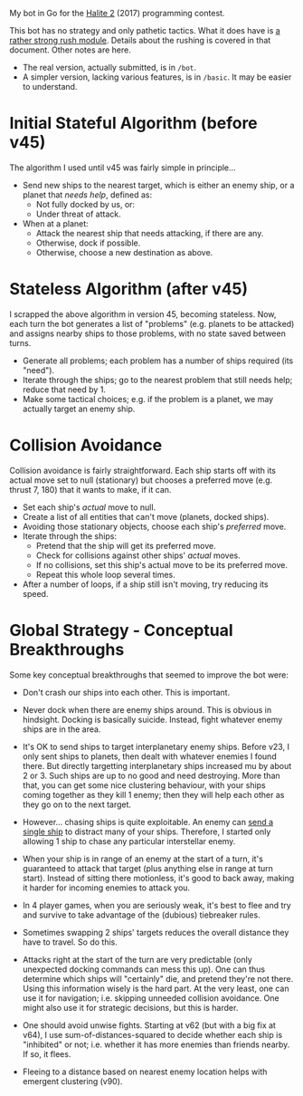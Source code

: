 My bot in Go for the [Halite 2](https://halite.io/) (2017) programming contest.

This bot has no strategy and only pathetic tactics. What it does have is [a rather strong rush module](https://github.com/fohristiwhirl/halite2_rush_theory). Details about the rushing is covered in that document. Other notes are here.

* The real version, actually submitted, is in `/bot`.
* A simpler version, lacking various features, is in `/basic`. It may be easier to understand.

# Initial Stateful Algorithm (before v45)

The algorithm I used until v45 was fairly simple in principle...

* Send new ships to the nearest target, which is either an enemy ship, or a planet that *needs help*, defined as:
  - Not fully docked by us, or:
  - Under threat of attack.
* When at a planet:
  - Attack the nearest ship that needs attacking, if there are any.
  - Otherwise, dock if possible.
  - Otherwise, choose a new destination as above.

# Stateless Algorithm (after v45)

I scrapped the above algorithm in version 45, becoming stateless. Now, each turn the bot generates a list of "problems" (e.g. planets to be attacked) and assigns nearby ships to those problems, with no state saved between turns.

* Generate all problems; each problem has a number of ships required (its "need").
* Iterate through the ships; go to the nearest problem that still needs help; reduce that need by 1.
* Make some tactical choices; e.g. if the problem is a planet, we may actually target an enemy ship.

# Collision Avoidance

Collision avoidance is fairly straightforward. Each ship starts off with its actual move set to null (stationary) but chooses a preferred move (e.g. thrust 7, 180) that it wants to make, if it can.

* Set each ship's *actual* move to null.
* Create a list of all entities that can't move (planets, docked ships).
* Avoiding those stationary objects, choose each ship's *preferred* move.
* Iterate through the ships:
  - Pretend that the ship will get its preferred move.
  - Check for collisions against other ships' *actual* moves.
  - If no collisions, set this ship's actual move to be its preferred move.
  - Repeat this whole loop several times.
* After a number of loops, if a ship still isn't moving, try reducing its speed.

# Global Strategy - Conceptual Breakthroughs

Some key conceptual breakthroughs that seemed to improve the bot were:

* Don't crash our ships into each other. This is important.

* Never dock when there are enemy ships around. This is obvious in hindsight. Docking is basically suicide. Instead, fight whatever enemy ships are in the area.

* It's OK to send ships to target interplanetary enemy ships. Before v23, I only sent ships to planets, then dealt with whatever enemies I found there. But directly targetting interplanetary ships increased mu by about 2 or 3. Such ships are up to no good and need destroying. More than that, you can get some nice clustering behaviour, with your ships coming together as they kill 1 enemy; then they will help each other as they go on to the next target.

* However... chasing ships is quite exploitable. An enemy can [send a single ship](https://halite.io/play/?game_id=2424227&replay_class=1&replay_name=replay-20171108-160208%2B0000--3470758710-312-208-1510156921) to distract many of your ships. Therefore, I started only allowing 1 ship to chase any particular interstellar enemy.

* When your ship is in range of an enemy at the start of a turn, it's guaranteed to attack that target (plus anything else in range at turn start). Instead of sitting there motionless, it's good to back away, making it harder for incoming enemies to attack you.

* In 4 player games, when you are seriously weak, it's best to flee and try and survive to take advantage of the (dubious) tiebreaker rules.

* Sometimes swapping 2 ships' targets reduces the overall distance they have to travel. So do this.

* Attacks right at the start of the turn are very predictable (only unexpected docking commands can mess this up). One can thus determine which ships will "certainly" die, and pretend they're not there. Using this information wisely is the hard part. At the very least, one can use it for navigation; i.e. skipping unneeded collision avoidance. One might also use it for strategic decisions, but this is harder.

* One should avoid unwise fights. Starting at v62 (but with a big fix at v64), I use sum-of-distances-squared to decide whether each ship is "inhibited" or not; i.e. whether it has more enemies than friends nearby. If so, it flees.

* Fleeing to a distance based on nearest enemy location helps with emergent clustering (v90).
